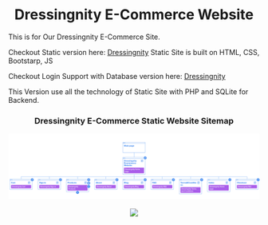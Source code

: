 <h1  align=center> Dressingnity E-Commerce Website </h1>

<P>This is for Our Dressingnity E-Commerce Site.</P>




Checkout Static version here: [Dressingnity](https://prakash4844.github.io/Dressingnity-Ecommerce-Website/)
Static Site is built on HTML, CSS, Bootstarp, JS

Checkout Login Support with Database version here: [Dressingnity](https://dressingnity.rf.gd/)

This Version use all the technology of Static Site with PHP and SQLite for Backend.
<h3  align=center> Dressingnity E-Commerce Static Website Sitemap </h1>

<img src="Sitemap.png" alt="Sitemap">

<!-- Website Visitor -->
<p align="center"><img align="center" src="https://visitor-badge.glitch.me/badge?page_id=sagargoswami2001.sagargoswami2001" /></p>

